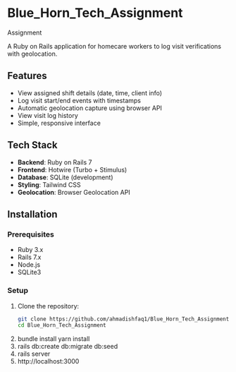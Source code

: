# Blue_Horn_Tech_Assignment
Assignment

A Ruby on Rails application for homecare workers to log visit verifications with geolocation.

## Features

- View assigned shift details (date, time, client info)
- Log visit start/end events with timestamps
- Automatic geolocation capture using browser API
- View visit log history
- Simple, responsive interface

## Tech Stack

- **Backend**: Ruby on Rails 7
- **Frontend**: Hotwire (Turbo + Stimulus)
- **Database**: SQLite (development)
- **Styling**: Tailwind CSS
- **Geolocation**: Browser Geolocation API

## Installation

### Prerequisites
- Ruby 3.x
- Rails 7.x
- Node.js
- SQLite3

### Setup
1. Clone the repository:
   ```bash
   git clone https://github.com/ahmadishfaq1/Blue_Horn_Tech_Assignment.git
   cd Blue_Horn_Tech_Assignment
   
2. bundle install
   yarn install
3. rails db:create db:migrate db:seed
4. rails server
5. http://localhost:3000
